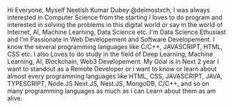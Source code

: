 Hi Everyone, Myself Neetish Kumar Dubey @deimostxch, I was always interested in Computer Science from the starting I
loves to do program and interested in solving the problems in this digital world or say in the world of Internet, AI, Machine Learning, Data Science etc.
I'm Data Science Ethusiast and I'm Passionate in Web Developement and Software Developement.
I know the several programming languages like C/C++, JAVASCRIPT, HTML, CSS etc.
I also Loves to do study in the field of Deep Learning, Machine Learning, AI, Blockchain, Web3 Developement.
My Goal is in Next 2 year I want to standout as a Remote Developer or i want to know or learn about almost every programming languages like HTML, CSS, JAVASCRIPT, JAVA, TYPESCRIPT, Node.JS
Next.JS, Nest.JS, MongoDB, C/C++, and so on many programming languages as much as i can Learn about them as am alive.
